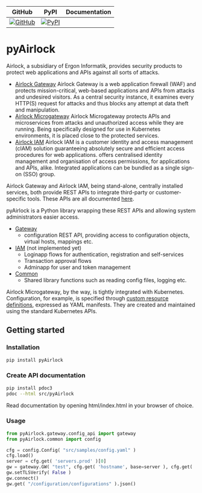 | GitHub | PyPI | Documentation |
| ------ | ---- | ------------- |
| [![GitHub](https://img.shields.io/badge/GitHub-pyAirlock-blue?logo=github)](https://github.com/alalazu/pyAirlock) | [![PyPI](https://img.shields.io/pypi/v/pyAirlock?logo=pypi)](https://pypi.org/project/pyAirlock/) |

# pyAirlock

Airlock, a subsidiary of Ergon Informatik, provides security products
to protect web applications and APIs against all sorts of attacks.

* [Airlock Gateway](https://www.airlock.com/en/secure-access-hub/components/gateway)
  Airlock Gateway is a web application firewall (WAF) and protects mission-critical,
  web-based applications and APIs from attacks and undesired visitors.
  As a central security instance, it examines every HTTP(S) request for attacks and
  thus blocks any attempt at data theft and manipulation.
* [Airlock Microgateway](https://www.airlock.com/en/secure-access-hub/components/microgateway)
  Airlock Microgateway protects APIs and microservices from attacks and unauthorized
  access while they are running. Being specifically designed for use in Kubernetes
  environments, it is placed close to the protected services.
* [Airlock IAM](https://www.airlock.com/en/secure-access-hub/components/iam)
  Airlock IAM is a customer identity and access management (cIAM) solution guaranteeing
  absolutely secure and efficient access procedures for web applications.
  offers centralised identity management and organisation of access permissions,
  for applications and APIs, alike.
  Integrated applications can be bundled as a single sign-on (SSO) group.

Airlock Gateway and Airlock IAM, being stand-alone, centrally installed services, both
provide REST APIs to integrate third-party or customer-specific tools.
These APIs are all documented [here](https://docs.airlock.com).

pyAirlock is a Python library wrapping these REST APIs and allowing system administrators
easier access.

- [Gateway](gateway/index.html)
    - configuration REST API, providing access to configuration objects, virtual hosts, mappings etc.
- [IAM](iam/index.html) (not implemented yet)
    - Loginapp flows for authentication, registration and self-services
    - Transaction approval flows
    - Adminapp for user and token management
- [Common](common/index.html)
    - Shared library functions such as reading config files, logging etc.


Airlock Microgateway, by the way, is tightly integrated with Kubernetes.
Configuration, for example, is specified through [custom resource definitions](https://kubernetes.io/docs/concepts/extend-kubernetes/api-extension/custom-resources/),
expressed as YAML manifests. They are created and maintained using the standard Kubernetes APIs.

## Getting started

### Installation
```bash
pip install pyAirlock
```

### Create API documentation
```bash
pip install pdoc3
pdoc --html src/pyAirlock
```

Read documentation by opening html/index.html in your browser of choice.

### Usage
```python
from pyAirlock.gateway.config_api import gateway
from pyAirlock.common import config

cfg = config.Config( "src/samples/config.yaml" )
cfg.load()
server = cfg.get( 'servers.prod' )[0]
gw = gateway.GW( "test", cfg.get( 'hostname', base=server ), cfg.get( 'apikey', base=server ))
gw.setTLSVerify( False )
gw.connect()
gw.get( "/configuration/configurations" ).json()
```
